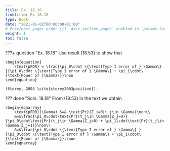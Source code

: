 ```yaml
---
title: Ex. 18.18
linktitle: Ex 18.18
type: book
date: "2021-01-02T00:00:00+01:00"
# Prev/next pager order (if `docs_section_pager` enabled in `params.toml`)
weight: 1
toc: false
---
```


???+ question "Ex. 18.18"
	Use result (18.53) to show that 
	
    \begin{equation}
		\text{pFDR} = \frac{\pi_0\cdot \{\text{Type I error of } \Gamma\} }{\pi_0\cdot \{\text{Type I error of } \Gamma\} + \pi_1\cdot\{\text{Power of }\Gamma\}}\non
	\end{equation}
	
    (Storey, 2003 \cite{storey2003positive}).

??? done "Soln. 18.18"
	From (18.53) in the text we obtain
	
    \begin{eqnarray}
		\text{pFDR}(\Gamma) &=& \text{Pr}(Z_j=0|t_j\in \Gamma)\non\\
		&=&\frac{\pi_0\cdot\text{Pr}(t_j\in \Gamma|Z_j=0)}{\pi_0\cdot\text{Pr}(t_j\in \Gamma|Z_j=0) + \pi_1\cdot\text{Pr}(t_j\in \Gamma|Z_j=1)}\non\\
		&=&\frac{\pi_0\cdot \{\text{Type I error of } \Gamma\} }{\pi_0\cdot \{\text{Type I error of } \Gamma\} + \pi_1\cdot\{\text{Power of }\Gamma\}}.\non
	\end{eqnarray}    